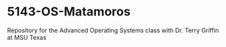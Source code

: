# 5143-OS-Matamoros
Repository for the Advanced Operating Systems class with Dr. Terry Griffin at MSU Texas
